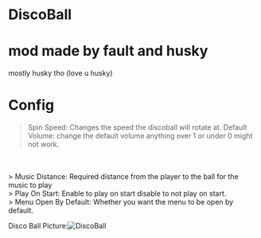 # DiscoBall

# mod made by fault and husky
mostly husky tho (love u husky)

# Config

> Spin Speed: Changes the speed the discoball will rotate at.
> Default Volume: change the default volume anything over 1 or under 0 might not work.
<br />

<br />
> Music Distance: Required distance from the player to the ball for the music to play
<br />
> Play On Start: Enable to play on start disable to not play on start.
<br />
> Menu Open By Default: Whether you want the menu to be open by default.

Disco Ball Picture:![DiscoBall](https://user-images.githubusercontent.com/103238785/190529843-89c01013-e609-40da-b82c-57302eb5c712.png)



